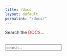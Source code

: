 ```yaml
---
title: /docs
layout: default
permalink: "/docs/"
---
```


<p style="display:inline;">Search the <div style="color:red;display:inline;">DOCS</div>...</p>
&nbsp;
<!-- Html Elements for Search -->
<div id="search-container">
<input type="text" id="search-input" placeholder="search...">
<ul id="results-container"></ul>
</div>

<!-- Script pointing to search-script.js -->
<script src="/js/search-script.js" type="text/javascript"></script>

<!-- Configuration -->
<div>
  <script>
SimpleJekyllSearch({
  searchInput: document.getElementById('search-input'),
  resultsContainer: document.getElementById('results-container'),
  json: '/search.json'
})
  </script>
</div>
&nbsp;
